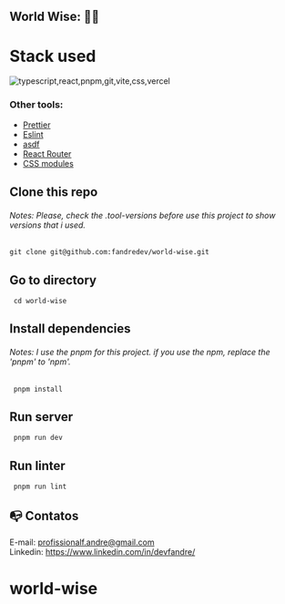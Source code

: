 <!-- ![CI](https://github.com/fandredev/portfolio/workflows/Run%20tests%20and%20coverage/badge.svg)
![CI](https://github.com/fandredev/portfolio/workflows/Run%20linters/badge.svg) -->

## World Wise: :technologist:

<!-- ![image](https://github.com/user-attachments/assets/7f7b882d-bb64-4431-baf8-26f42b49c5f9) -->

# Stack used

<img src="https://skillicons.dev/icons?i=typescript,react,pnpm,git,vite,css,vercel&theme=dark" alt="typescript,react,pnpm,git,vite,css,vercel" />

### Other tools:

- [Prettier](https://eslint.org/)
- [Eslint](https://prettier.io/)
- [asdf](https://asdf-vm.com/)
- [React Router](https://reactrouter.com/en/main)
- [CSS modules](https://github.com/css-modules/css-modules)

## Clone this repo

###### Notes: Please, check the .tool-versions before use this project to show versions that i used.

```
git clone git@github.com:fandredev/world-wise.git
```

## Go to directory

```
 cd world-wise
```

## Install dependencies 

###### Notes: I use the pnpm for this project. if you use the npm, replace the 'pnpm' to 'npm'.


```
 pnpm install
```

## Run server

```
 pnpm run dev
```

<!-- ## Run tests

```
 yarn run test
```

## Run coverage

```
 yarn run coverage
``` -->

## Run linter

```
 pnpm run lint
```

## :mailbox_with_no_mail: Contatos

E-mail: profissionalf.andre@gmail.com<br>
Linkedin: https://www.linkedin.com/in/devfandre/<br>
# world-wise
